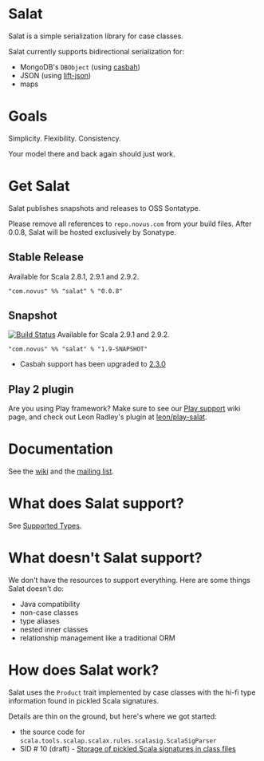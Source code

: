 # Salat

Salat is a simple serialization library for case classes.

Salat currently supports bidirectional serialization for:

- MongoDB's `DBObject` (using [casbah][casbah])
- JSON (using [lift-json][lift-json])
- maps

# Goals

Simplicity.  Flexibility.  Consistency.

Your model there and back again should just work.

# Get Salat

Salat publishes snapshots and releases to OSS Sontatype.

Please remove all references to `repo.novus.com` from your build files.  After 0.0.8, Salat will be hosted exclusively by Sonatype.

## Stable Release

Available for Scala 2.8.1, 2.9.1 and 2.9.2.

    "com.novus" %% "salat" % "0.0.8"

## Snapshot

[![Build Status](https://secure.travis-ci.org/novus/salat.png)](http://travis-ci.org/novus/salat)  Available for Scala 2.9.1 and 2.9.2.

    "com.novus" %% "salat" % "1.9-SNAPSHOT"

- Casbah support has been upgraded to [2.3.0](http://notes.implicit.ly/post/25727213706/casbah-2-3-0)

## Play 2 plugin

Are you using Play framework?  Make sure to see our [Play support][play-salat] wiki page, and check out Leon Radley's plugin at [leon/play-salat][play-salat-plugin].

# Documentation

See the [wiki][wiki] and the [mailing list][group].

# What does Salat support?

See [Supported Types][types].

# What doesn't Salat support?

We don't have the resources to support everything.  Here are some things Salat doesn't do:

- Java compatibility
- non-case classes
- type aliases
- nested inner classes
- relationship management like a traditional ORM

# How does Salat work?

Salat uses the `Product` trait implemented by case classes with the hi-fi type information found in pickled Scala signatures.

Details are thin on the ground, but here's where we got started:

- the source code for `scala.tools.scalap.scalax.rules.scalasig.ScalaSigParser`
- SID # 10 (draft) - [Storage of pickled Scala signatures in class files][sid10]

[types]: https://github.com/novus/salat/wiki/SupportedTypes
[wiki]: https://github.com/novus/salat/wiki
[casbah]: https://github.com/mongodb/casbah/
[lift-json]: https://github.com/lift/lift/tree/master/framework/lift-base/lift-json/
[group]: http://groups.google.com/group/scala-salat
[play-salat]: https://github.com/novus/salat/wiki/SalatWithPlay2
[play-salat-plugin]: https://github.com/leon/play-salat
[sid10]: http://www.scala-lang.org/sid/10